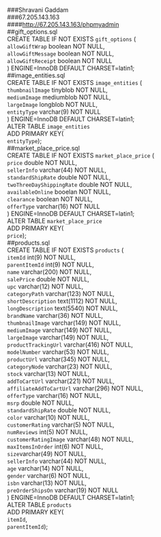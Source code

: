 ###Shravani Gaddam   
###67.205.143.163   
####http://67.205.143.163/phpmyadmin   
##gift_options.sql   
CREATE TABLE IF NOT EXISTS `gift_options` (   
        `allowGiftWrap` boolean NOT NULL,   
        `allowGiftMessage` boolean NOT NULL,   
        `allowGiftReceipt` boolean NOT NULL   
) ENGINE=InnoDB DEFAULT CHARSET=latin1;   
##image_entities.sql   
CREATE TABLE IF NOT EXISTS `image_entities` (   
        `thumbnailImage` tinyblob NOT NULL,   
        `mediumImage` mediumblob NOT NULL,   
        `largeImage` longblob NOT NULL,   
        `entityType` varchar(9) NOT NULL   
) ENGINE=InnoDB DEFAULT CHARSET=latin1;   
 ALTER TABLE `image_entities`   
   ADD PRIMARY KEY(   
     `entityType`);    
##market_place_price.sql   
CREATE TABLE IF NOT EXISTS `market_place_price` (   
        `price` double NOT NULL,   
        `sellerInfo` varchar(44) NOT NULL,   
        `standardShipRate` double NOT NULL,   
        `twoThreeDayShippingRate` double NOT NULL,   
        `availableOnline` booelan NOT NULL,   
        `clearance` boolean NOT NULL,   
        `offerType` varchar(16) NOT NULL   
) ENGINE=InnoDB DEFAULT CHARSET=latin1;   
ALTER TABLE `market_place_price`   
   ADD PRIMARY KEY(   
     `price`);   
##products.sql   
CREATE TABLE IF NOT EXISTS `products` (   
       	`itemId` int(9) NOT NULL,   
       	`parentItemId` int(9) NOT NULL,   
       	`name` varchar(200) NOT NULL,   
       	`salePrice` double NOT NULL,   
       	`upc` varchar(12) NOT NULL,   
       	`categoryPath` varchar(123) NOT NULL,   
       	`shortDescription` text(1112) NOT NULL,   
       	`longDescription` text(5540) NOT NULL,   
       	`brandName` varchar(36) NOT NULL,   
       	`thumbnailImage` varchar(149) NOT NULL,   
       	`mediumImage` varchar(149) NOT NULL,   
       	`largeImage` varchar(149) NOT NULL,   
       	`productTrackingUrl` varchar(416) NOT NULL,   
       	`modelNumber` varchar(53) NOT NULL,   
       	`productUrl` varchar(345) NOT NULL,   
       	`categoryNode` varchar(23) NOT NULL,   
       	`stock` varchar(13) NOT NULL,   
       	`addToCartUrl` varchar(221) NOT NULL,   
       	`affiliateAddToCartUrl` varchar(296) NOT NULL,   
       	`offerType` varchar(16) NOT NULL,   
       	`msrp` double NOT NULL,   
       	`standardShipRate` double NOT NULL,   
       	`color` varchar(10) NOT NULL,   
       	`customerRating` varchar(5) NOT NULL,   
       	`numReviews` int(5) NOT NULL,   
       	`customerRatingImage` varchar(48) NOT NULL,   
       	`maxItemsInOrder` int(6) NOT NULL,   
       	`size`varchar(49) NOT NULL,   
       	`sellerInfo` varchar(44) NOT NULL,   
       	`age` varchar(14) NOT NULL,   
       	`gender` varchar(6) NOT NULL,   
       	`isbn` varchar(13) NOT NULL,   
       	`preOrderShipsOn` varchar(19) NOT NULL   
) ENGINE=InnoDB DEFAULT CHARSET=latin1;   
ALTER TABLE `products`   
   ADD PRIMARY KEY(   
     `itemId`,   
     `parentItemId`);   
     
	 


	 

